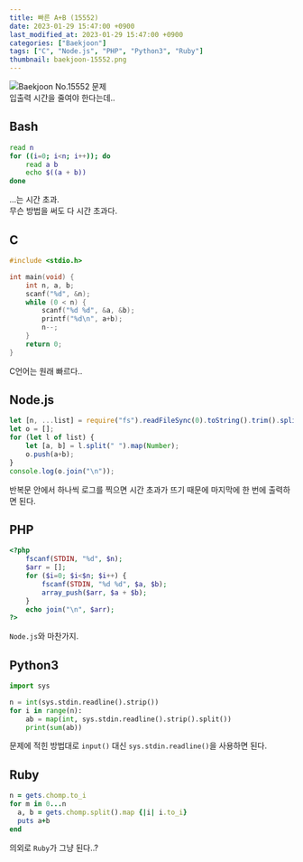 ```yaml
---
title: 빠른 A+B (15552)
date: 2023-01-29 15:47:00 +0900
last_modified_at: 2023-01-29 15:47:00 +0900
categories: ["Baekjoon"]
tags: ["C", "Node.js", "PHP", "Python3", "Ruby"]
thumbnail: baekjoon-15552.png
---
```


![Baekjoon No.15552 문제](baekjoon-15552.png)  
입출력 시간을 줄여야 한다는데..

## Bash
```bash
read n
for ((i=0; i<n; i++)); do
	read a b
	echo $((a + b))
done
```
...는 시간 초과.  
무슨 방법을 써도 다 시간 초과다.

## C
```c
#include <stdio.h>

int main(void) {
	int n, a, b;
	scanf("%d", &n);
	while (0 < n) {
		scanf("%d %d", &a, &b);
		printf("%d\n", a+b);
		n--;
	}
	return 0;
}
```
C언어는 원래 빠르다..

## Node.js
```javascript
let [n, ...list] = require("fs").readFileSync(0).toString().trim().split("\n");
let o = [];
for (let l of list) {
	let [a, b] = l.split(" ").map(Number);
	o.push(a+b);
}
console.log(o.join("\n"));
```
반복문 안에서 하나씩 로그를 찍으면 시간 초과가 뜨기 때문에 마지막에 한 번에 출력하면 된다.

## PHP
```php
<?php
	fscanf(STDIN, "%d", $n);
	$arr = [];
	for ($i=0; $i<$n; $i++) {
		fscanf(STDIN, "%d %d", $a, $b);
		array_push($arr, $a + $b);
	}
	echo join("\n", $arr);
?>
```
`Node.js`와 마찬가지.

## Python3
```python
import sys

n = int(sys.stdin.readline().strip())
for i in range(n):
    ab = map(int, sys.stdin.readline().strip().split())
    print(sum(ab))
```
문제에 적힌 방법대로 `input()` 대신 `sys.stdin.readline()`을 사용하면 된다.

## Ruby
```ruby
n = gets.chomp.to_i
for m in 0...n
  a, b = gets.chomp.split().map {|i| i.to_i}
  puts a+b
end
```
의외로 `Ruby`가 그냥 된다..?
